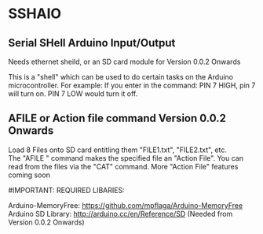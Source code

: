 # SSHAIO
Serial SHell Arduino Input/Output
---------------------------------

Needs ethernet sheild, or an SD card module for Version 0.0.2 Onwards


This is a "shell" which can be used to do certain tasks on the Arduino microcontroller.
For example: If you enter in the command: PIN 7 HIGH, pin 7 will turn on. PIN 7 LOW would turn it off.

AFILE or Action file command Version 0.0.2 Onwards
--------------------------------------------------

  Load 8 Files onto SD card entitling them "FILE1.txt", "FILE2.txt", etc.   
  The "AFILE <NUMBER HERE>" command makes the specified file an "Action File".
  You can read from the files via the "CAT" command.
  More "Action File" features coming soon

#IMPORTANT: REQUIRED LIBARIES:

  Arduino-MemoryFree: https://github.com/mpflaga/Arduino-MemoryFree
  Arduino SD Library: http://arduino.cc/en/Reference/SD (Needed from Version 0.0.2 Onwards)
